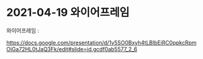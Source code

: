 # 2021-04-19 와이어프레임



와이어프레임 : 

https://docs.google.com/presentation/d/1v5SO0Bxyh4tLBIbEiRC0ppkcRpmOiGa72HL0tJaQ3Fk/edit#slide=id.gcdf0ab5577_2_6



